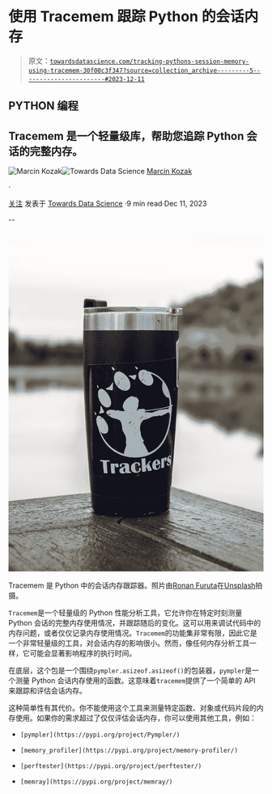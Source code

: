 # 使用 Tracemem 跟踪 Python 的会话内存

> 原文：[`towardsdatascience.com/tracking-pythons-session-memory-using-tracemem-30f00c3f347?source=collection_archive---------5-----------------------#2023-12-11`](https://towardsdatascience.com/tracking-pythons-session-memory-using-tracemem-30f00c3f347?source=collection_archive---------5-----------------------#2023-12-11)

## PYTHON 编程

## Tracemem 是一个轻量级库，帮助您追踪 Python 会话的完整内存。

[](https://medium.com/@nyggus?source=post_page-----30f00c3f347--------------------------------)![Marcin Kozak](https://medium.com/@nyggus?source=post_page-----30f00c3f347--------------------------------)[](https://towardsdatascience.com/?source=post_page-----30f00c3f347--------------------------------)![Towards Data Science](https://towardsdatascience.com/?source=post_page-----30f00c3f347--------------------------------) [Marcin Kozak](https://medium.com/@nyggus?source=post_page-----30f00c3f347--------------------------------)

·

[关注](https://medium.com/m/signin?actionUrl=https%3A%2F%2Fmedium.com%2F_%2Fsubscribe%2Fuser%2F4762f0cff9b2&operation=register&redirect=https%3A%2F%2Ftowardsdatascience.com%2Ftracking-pythons-session-memory-using-tracemem-30f00c3f347&user=Marcin+Kozak&userId=4762f0cff9b2&source=post_page-4762f0cff9b2----30f00c3f347---------------------post_header-----------) 发表于 [Towards Data Science](https://towardsdatascience.com/?source=post_page-----30f00c3f347--------------------------------) ·9 min read·Dec 11, 2023[](https://medium.com/m/signin?actionUrl=https%3A%2F%2Fmedium.com%2F_%2Fvote%2Ftowards-data-science%2F30f00c3f347&operation=register&redirect=https%3A%2F%2Ftowardsdatascience.com%2Ftracking-pythons-session-memory-using-tracemem-30f00c3f347&user=Marcin+Kozak&userId=4762f0cff9b2&source=-----30f00c3f347---------------------clap_footer-----------)

--

[](https://medium.com/m/signin?actionUrl=https%3A%2F%2Fmedium.com%2F_%2Fbookmark%2Fp%2F30f00c3f347&operation=register&redirect=https%3A%2F%2Ftowardsdatascience.com%2Ftracking-pythons-session-memory-using-tracemem-30f00c3f347&source=-----30f00c3f347---------------------bookmark_footer-----------)![](img/6648173ce353664cef3a6ada910ce9e0.png)

Tracemem 是 Python 中的会话内存跟踪器。照片由[Ronan Furuta](https://unsplash.com/@ronan18?utm_source=medium&utm_medium=referral)在[Unsplash](https://unsplash.com/?utm_source=medium&utm_medium=referral)拍摄。

`Tracemem`是一个轻量级的 Python 性能分析工具，它允许你在特定时刻测量 Python 会话的完整内存使用情况，并跟踪随后的变化。这可以用来调试代码中的内存问题，或者仅仅记录内存使用情况。`Tracemem`的功能集非常有限，因此它是一个非常轻量级的工具，对会话内存的影响很小。然而，像任何内存分析工具一样，它可能会显著影响程序的执行时间。

在底层，这个包是一个围绕`pympler.asizeof.asizeof()`的包装器，`pympler`是一个测量 Python 会话内存使用的函数。这意味着`tracemem`提供了一个简单的 API 来跟踪和评估会话内存。

这种简单性有其代价。你不能使用这个工具来测量特定函数、对象或代码片段的内存使用。如果你的需求超过了仅仅评估会话内存，你可以使用其他工具，例如：

+   `[pympler](https://pypi.org/project/Pympler/)`

+   `[memory_profiler](https://pypi.org/project/memory-profiler/)`

+   `[perftester](https://pypi.org/project/perftester/)`

+   `[memray](https://pypi.org/project/memray/)`
